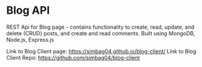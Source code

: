 # Blog API

REST Api for Blog page - contains functionality to create, read, update, and delete (CRUD) posts, and create and read comments. 
Built using MongoDB, Node.js, Express.js

Link to Blog Client page: https://simbag04.github.io/blog-client/
Link to Blog Client Repo: https://github.com/simbag04/blog-client
